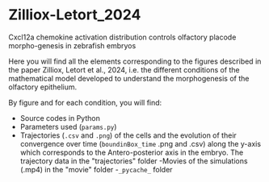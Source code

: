 # Zilliox-Letort_2024
Cxcl12a chemokine activation distribution controls olfactory placode morpho-genesis in zebrafish embryos

Here you will find all the elements corresponding to the figures described in the paper Zilliox, Letort et al., 2024, i.e. the different conditions of the mathematical model developed to understand the morphogenesis of the olfactory epithelium.

By figure and for each condition, you will find:
- Source codes in Python 
- Parameters used (`params.py`)
- Trajectories (`.csv` and `.png`) of the cells and the evolution of their convergence over time (`boundinBox_time` .png and .csv) along the y-axis which corresponds to the Antero-posterior axis in the embryo. The trajectory data in the "trajectories" folder
-Movies of the simulations (.mp4) in the "movie" folder
-`_pycache_` folder  
